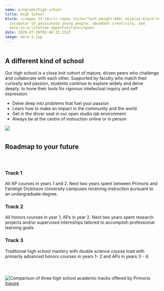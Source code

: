 ```yaml
---
name: programs/high-school
title: High School
blurb: <i>Ages 13-18</i> <span style="font-weight:600; display:block">An
  incubator of passionate young people, abundant creativity, and
  once-in-a-lifetime opportunities</span>
date: 2020-07-26T03:46:15.252Z
image: hero-3.jpg
---
```


<div class="row">
  <div class="column medium-6 medium-push-6">
    <h2>A different kind of school</h2>
    <p>Our high school is a close knit cohort of mature, driven peers who challenge and collaborate with each other. Supported by faculty who match their curiosity and passion, students continue to explore widely and delve deeply; to hone their tools for rigorous intellectual inquiry and self expression.</p>
    <ul class="bullets">
      <li>Delve deep into problems that fuel your passion</li>
      <li>Learn how to make an impact in the community and the world</li>
      <li>Get in the driver seat in our open studio lab environment</li>
      <li>Always be at the centre of instruction online or in person</li>
    </ul>
  </div>
  <div class="column medium-6 medium-pull-6">
    <img src="/img/blob-3.jpg" />
  </div>
</div>

<div class="row">
  <h2 class="align-center" style="margin-top:40px; margin-bottom: 40px">Roadmap to your future</h2>
  <div class="column medium-6" style="margin-bottom: 40px">
    <h3>Track 1</h3> 
    <p>All AP courses in years 1 and 2. Next two years spent between Primoris and Fairleigh Dickinson University campuses receiving instruction pursuant to an undergraduate degree.</p>
    <h3>Track 2</h3> 
    <p>All honors courses in year 1, APs in year 2. Next two years spent research projects and/or supervised internships tailored to accomplish professional learning goals.</p>
    <h3>Track 3</h3> 
    <p>Traditional high school mastery with double science course load with primarily advanced honors courses in years 1- 2 and APs in years 3 - 4.</p>
  </div>
  <div class="column medium-6">
    <img src="/img/primoris-hs-comparison.jpg" class="full-screen-toggle" alt="Comparison of three high school academic tracks offered by Primoris"/>
  </div>
</div>
<a href="/contact" class="button secondary" style="margin-top:20px; margin-bottom:40px">Inquire</a>


